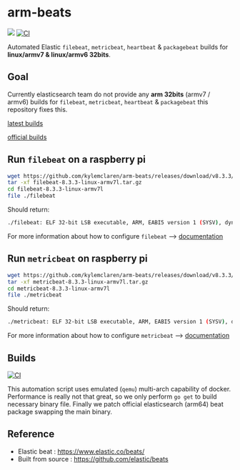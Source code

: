# arm-beats

![](https://badgen.net/github/release/kylemclaren/arm-beats)
[![CI](https://github.com/kylemclaren/arm-beats/actions/workflows/beats.yml/badge.svg)](https://github.com/kylemclaren/arm-beats/actions/workflows/beats.yml)

Automated Elastic `filebeat`, `metricbeat`, `heartbeat` & `packagebeat` builds for **linux/armv7 & linux/armv6 32bits**.

## Goal

Currently elasticsearch team do not provide any **arm 32bits** (armv7 / armv6) builds for `filebeat`, `metricbeat`, `heartbeat` & `packagebeat` this repository fixes this.

[latest builds](https://github.com/kylemclaren/arm-beats/releases)

[official builds](https://www.elastic.co/downloads/past-releases)

## Run `filebeat` on a raspberry pi

```bash
wget https://github.com/kylemclaren/arm-beats/releases/download/v8.3.3/filebeat-8.3.3-linux-armv7l.tar.gz
tar -xf filebeat-8.3.3-linux-armv7l.tar.gz
cd filebeat-8.3.3-linux-armv7l
file ./filebeat
```

Should return:

```bash
./filebeat: ELF 32-bit LSB executable, ARM, EABI5 version 1 (SYSV), dynamically linked, interpreter /lib/ld-linux-armhf.so.3, for GNU/Linux 3.2.0, Go BuildID=q4tFca9OleP0Dj0JFsYO/wQvX_IvIiVb7CA7NFq-6/-Rsiwc2soS0qHYJ-YXvB/uOnOPHVTGBXMRzHgpC_p, BuildID[sha1]=0e3df053441d84a4a3e6aa3de827bd6984c2dd3a, not stripped
```

For more information about how to configure `filebeat` --> [documentation](https://www.elastic.co/guide/en/beats/filebeat/current/filebeat-overview.html)

## Run `metricbeat` on raspberry pi

```bash
wget https://github.com/kylemclaren/arm-beats/releases/download/v8.3.3/metricbeat-8.3.3-linux-armv7l.tar.gz
tar -xf metricbeat-8.3.3-linux-armv7l.tar.gz
cd metricbeat-8.3.3-linux-armv7l
file ./metricbeat
```

Should return:

```bash
./metricbeat: ELF 32-bit LSB executable, ARM, EABI5 version 1 (SYSV), dynamically linked, interpreter /lib/ld-linux-armhf.so.3, for GNU/Linux 3.2.0, Go BuildID=KYjs2CEqzT9uxFYhahi8/A1OvIW-ClpB3kNBN-iU3/QZUh6d5es2uGo50jjYgF/i5J85A49bJtxHOYThpA7, BuildID[sha1]=6e5aa658d895ea6c01e21286b29faaedd658803f, not stripped
```

For more information about how to configure `metricbeat` --> [documentation](https://www.elastic.co/guide/en/beats/metricbeat/current/metricbeat-overview.html)

## Builds

[![CI](https://github.com/kylemclaren/arm-beats/actions/workflows/beats.yml/badge.svg)](https://github.com/kylemclaren/arm-beats/actions/workflows/beats.yml)

This automation script uses emulated (`qemu`) multi-arch capability of docker. Performance is really not that great, so we only perform `go get` to build necessary binary file. Finally we patch official elasticsearch  (arm64) beat package swapping the main binary.

## Reference

* Elastic beat : https://www.elastic.co/beats/
* Built from source : https://github.com/elastic/beats
